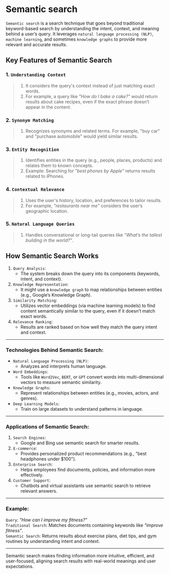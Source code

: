 # Semantic search

`Semantic search` is a search technique that goes beyond traditional keyword-based search by understanding the intent, context, and meaning behind a user’s query. It leverages `natural language processing (NLP)`, `machine learning`, and sometimes `knowledge graphs` to provide more relevant and accurate results.

## Key Features of Semantic Search

### 1. `Understanding Context`

> 1. It considers the query's context instead of just matching exact words.
> 1. For example, a query like _"How do I bake a cake?"_ would return results about cake recipes, even if the exact phrase doesn’t appear in the content.

### 2. `Synonym Matching`

> 1. Recognizes synonyms and related terms. For example, "buy car" and "purchase automobile" would yield similar results.

### 3. `Entity Recognition`

> 1. Identifies entities in the query (e.g., people, places, products) and relates them to known concepts.
> 1. Example: Searching for _"best phones by Apple"_ returns results related to iPhones.

### 4. `Contextual Relevance`

> 1. Uses the user's history, location, and preferences to tailor results.
> 1. For example, _"restaurants near me"_ considers the user’s geographic location.

### 5. `Natural Language Queries`

> 1. Handles conversational or long-tail queries like _"What’s the tallest building in the world?"_.

## How Semantic Search Works

1. `Query Analysis`:
   - The system breaks down the query into its components (keywords, intent, and context).
2. `Knowledge Representation`:
   - It might use a `knowledge graph` to map relationships between entities (e.g., Google’s Knowledge Graph).
3. `Similarity Matching`:
   - Utilizes vector embeddings (via machine learning models) to find content semantically similar to the query, even if it doesn’t match exact words.
4. `Relevance Ranking`:
   - Results are ranked based on how well they match the query intent and context.

---

### Technologies Behind Semantic Search:

- `Natural Language Processing (NLP)`:
  - Analyzes and interprets human language.
- `Word Embeddings`:
  - Tools like `Word2Vec`, `BERT`, or `GPT` convert words into multi-dimensional vectors to measure semantic similarity.
- `Knowledge Graphs`:
  - Represent relationships between entities (e.g., movies, actors, and genres).
- `Deep Learning Models`:
  - Train on large datasets to understand patterns in language.

---

### Applications of Semantic Search:

1. `Search Engines`:
   - Google and Bing use semantic search for smarter results.
2. `E-commerce`:
   - Provides personalized product recommendations (e.g., "best headphones under $100").
3. `Enterprise Search`:
   - Helps employees find documents, policies, and information more effectively.
4. `Customer Support`:
   - Chatbots and virtual assistants use semantic search to retrieve relevant answers.

---

### Example:

`Query`: _"How can I improve my fitness?"_  
`Traditional Search`: Matches documents containing keywords like _"improve fitness"_.  
`Semantic Search`: Returns results about exercise plans, diet tips, and gym routines by understanding intent and context.

---

Semantic search makes finding information more intuitive, efficient, and user-focused, aligning search results with real-world meanings and user expectations.
